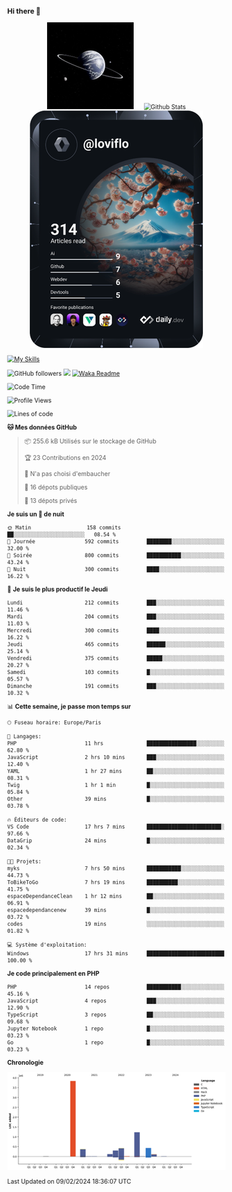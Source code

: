 ### Hi there 👋

<p align="center">
  <img src="https://github.com/Loviflo/Loviflo/blob/main/img/portrait.jpg" alt="Loviflo" height="200" style="margin-right: 20px"/>
  <img src="https://github-readme-stats.vercel.app/api?username=Loviflo&show_icons=true&theme=graywhite" alt="Github Stats" />
  <a href="https://app.daily.dev/loviflo"><img src="https://github.com/loviflo/loviflo/blob/main/devcard.svg" width="400" alt="Loviflo's Dev Card"/></a>
</p>

[![My Skills](https://skillicons.dev/icons?i=php,laravel,symfony,dotnet,cs,nodejs,mysql,postgres,js,ts,html,css,sass,angular,react,electron,docker,webpack,vscode,figma,git,github,gitlab,nginx,postman&perline=5)](https://skillicons.dev)

![GitHub followers](https://img.shields.io/github/followers/Loviflo?label=Follow&style=social)
![](https://visitor-badge.glitch.me/badge?page_id=Loviflo.Loviflo)
[![Waka Readme](https://github.com/Loviflo/Loviflo/actions/workflows/update-stats.yml/badge.svg)](https://github.com/Loviflo/Loviflo/actions/workflows/update-stats.yml)

<!--START_SECTION:waka-->
![Code Time](http://img.shields.io/badge/Code%20Time-1%2C863%20hrs%2033%20mins-blue)

![Profile Views](http://img.shields.io/badge/Vues%20du%20profil-0-blue)

![Lines of code](https://img.shields.io/badge/Depuis%20Hello%20World%2C%20j%27ai%20%C3%A9crit-6.8%20million%20Lignes%20de%20code-blue)

**🐱 Mes données GitHub** 

> 📦 255.6 kB Utilisés sur le stockage de GitHub 
 > 
> 🏆 23 Contributions en 2024
 > 
> 🚫 N'a pas choisi d'embaucher
 > 
> 📜 16 dépots publiques 
 > 
> 🔑 13 dépots privés 
 > 
**Je suis un 🦉 de nuit** 

```text
🌞 Matin                  158 commits         ██░░░░░░░░░░░░░░░░░░░░░░░   08.54 % 
🌆 Journée                592 commits         ████████░░░░░░░░░░░░░░░░░   32.00 % 
🌃 Soirée                 800 commits         ███████████░░░░░░░░░░░░░░   43.24 % 
🌙 Nuit                   300 commits         ████░░░░░░░░░░░░░░░░░░░░░   16.22 % 
```
📅 **Je suis le plus productif le Jeudi** 

```text
Lundi                    212 commits         ███░░░░░░░░░░░░░░░░░░░░░░   11.46 % 
Mardi                    204 commits         ███░░░░░░░░░░░░░░░░░░░░░░   11.03 % 
Mercredi                 300 commits         ████░░░░░░░░░░░░░░░░░░░░░   16.22 % 
Jeudi                    465 commits         ██████░░░░░░░░░░░░░░░░░░░   25.14 % 
Vendredi                 375 commits         █████░░░░░░░░░░░░░░░░░░░░   20.27 % 
Samedi                   103 commits         █░░░░░░░░░░░░░░░░░░░░░░░░   05.57 % 
Dimanche                 191 commits         ███░░░░░░░░░░░░░░░░░░░░░░   10.32 % 
```


📊 **Cette semaine, je passe mon temps sur** 

```text
🕑︎ Fuseau horaire: Europe/Paris

💬 Langages: 
PHP                      11 hrs              ████████████████░░░░░░░░░   62.80 % 
JavaScript               2 hrs 10 mins       ███░░░░░░░░░░░░░░░░░░░░░░   12.40 % 
YAML                     1 hr 27 mins        ██░░░░░░░░░░░░░░░░░░░░░░░   08.31 % 
Twig                     1 hr 1 min          █░░░░░░░░░░░░░░░░░░░░░░░░   05.84 % 
Other                    39 mins             █░░░░░░░░░░░░░░░░░░░░░░░░   03.78 % 

🔥 Éditeurs de code: 
VS Code                  17 hrs 7 mins       ████████████████████████░   97.66 % 
DataGrip                 24 mins             █░░░░░░░░░░░░░░░░░░░░░░░░   02.34 % 

🐱‍💻 Projets: 
myks                     7 hrs 50 mins       ███████████░░░░░░░░░░░░░░   44.73 % 
ToBikeToGo               7 hrs 19 mins       ██████████░░░░░░░░░░░░░░░   41.75 % 
espaceDependanceClean    1 hr 12 mins        ██░░░░░░░░░░░░░░░░░░░░░░░   06.91 % 
espacedependancenew      39 mins             █░░░░░░░░░░░░░░░░░░░░░░░░   03.72 % 
codes                    19 mins             ░░░░░░░░░░░░░░░░░░░░░░░░░   01.82 % 

💻 Système d'exploitation: 
Windows                  17 hrs 31 mins      █████████████████████████   100.00 % 
```

**Je code principalement en PHP** 

```text
PHP                      14 repos            ███████████░░░░░░░░░░░░░░   45.16 % 
JavaScript               4 repos             ███░░░░░░░░░░░░░░░░░░░░░░   12.90 % 
TypeScript               3 repos             ██░░░░░░░░░░░░░░░░░░░░░░░   09.68 % 
Jupyter Notebook         1 repo              █░░░░░░░░░░░░░░░░░░░░░░░░   03.23 % 
Go                       1 repo              █░░░░░░░░░░░░░░░░░░░░░░░░   03.23 % 
```



**Chronologie**

![Lines of Code chart](https://raw.githubusercontent.com/Loviflo/Loviflo/main/assets/bar_graph.png)


 Last Updated on 09/02/2024 18:36:07 UTC
<!--END_SECTION:waka-->
